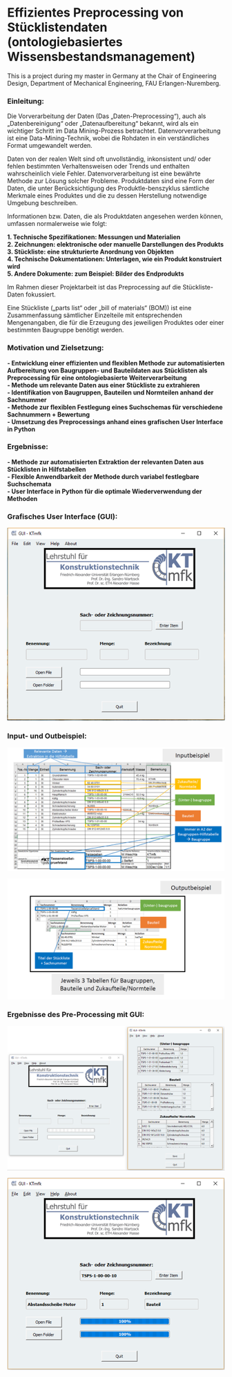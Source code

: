# Effizientes Preprocessing von Stücklistendaten (ontologiebasiertes Wissensbestandsmanagement)

This is a project during my master in Germany at the Chair of Engineering Design, Department of Mechanical Engineering, FAU Erlangen-Nuremberg.

### Einleitung:
Die Vorverarbeitung der Daten (Das „Daten-Preprocessing“), auch als „Datenbereinigung“ oder „Datenaufbereitung“ bekannt, wird als ein wichtiger Schritt im Data Mining-Prozess betrachtet. Datenvorverarbeitung ist eine Data-Mining-Technik, wobei die Rohdaten in ein verständliches Format umgewandelt werden.

Daten von der realen Welt sind oft unvollständig, inkonsistent und/ oder fehlen bestimmten Verhaltensweisen oder Trends und enthalten wahrscheinlich viele Fehler. Datenvorverarbeitung ist eine bewährte Methode zur Lösung solcher Probleme.
Produktdaten sind eine Form der Daten, die unter Berücksichtigung des Produktle-benszyklus sämtliche Merkmale eines Produktes und die zu dessen Herstellung notwendige Umgebung beschreiben.

Informationen bzw. Daten, die als Produktdaten angesehen werden können, umfassen normalerweise wie folgt:

**1. Technische Spezifikationen: Messungen und Materialien**<br />
**2. Zeichnungen: elektronische oder manuelle Darstellungen des Produkts**<br />
**3. Stückliste: eine strukturierte Anordnung von Objekten**<br />
**4. Technische Dokumentationen: Unterlagen, wie ein Produkt konstruiert wird**<br />
**5. Andere Dokumente: zum Beispiel: Bilder des Endprodukts**<br />

Im Rahmen dieser Projektarbeit ist das Preprocessing auf die Stückliste-Daten fokussiert.

Eine Stückliste („parts list“ oder „bill of materials“ (BOM)) ist eine Zusammenfassung sämtlicher Einzelteile mit entsprechenden Mengenangaben, die für die Erzeugung des jeweiligen Produktes oder einer bestimmten Baugruppe benötigt werden.

### Motivation und Zielsetzung:
**- Entwicklung einer effizienten und flexiblen Methode zur automatisierten Aufbereitung von Baugruppen- und  Bauteildaten aus Stücklisten als Preprocessing für eine ontologiebasierte Weiterverarbeitung**<br />
**- Methode um relevante Daten aus einer Stückliste zu extrahieren**<br />
**- Identifikation von Baugruppen, Bauteilen und Normteilen anhand der Sachnummer**<br />
**- Methode zur flexiblen Festlegung eines Suchschemas für verschiedene Sachnummern + Bewertung**<br />
**- Umsetzung des Preprocessings anhand eines grafischen User Interface in Python**<br />

### Ergebnisse:
**- Methode zur automatisierten Extraktion der relevanten Daten aus Stücklisten in Hilfstabellen**<br />
**- Flexible Anwendbarkeit der Methode durch variabel festlegbare Suchschemata**<br />
**- User Interface in Python für die optimale Wiederverwendung der Methoden**<br />

### Grafisches User Interface (GUI):

   ![GUI](https://github.com/Vahidsj/ProjectWork-KTmfk/blob/master/Image/Gui.PNG)

### Input- und Outbeispiel:

   ![GUI](https://github.com/Vahidsj/ProjectWork-KTmfk/blob/master/Image/Input.PNG)
   
   ![GUI](https://github.com/Vahidsj/ProjectWork-KTmfk/blob/master/Image/Output.PNG)
   
### Ergebnisse des Pre-Processing mit GUI:

   ![GUI](https://github.com/Vahidsj/ProjectWork-KTmfk/blob/master/Image/Gui-Table.PNG)
   
   ![GUI](https://github.com/Vahidsj/ProjectWork-KTmfk/blob/master/Image/GuiDatabase.PNG)


